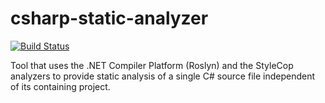 # csharp-static-analyzer
[![Build Status](https://travis-ci.org/kevinphelps/csharp-static-analyzer.svg?branch=master)](https://travis-ci.org/kevinphelps/csharp-static-analyzer)

Tool that uses the .NET Compiler Platform (Roslyn) and the StyleCop analyzers to provide static analysis of a single C# source file independent of its containing project.